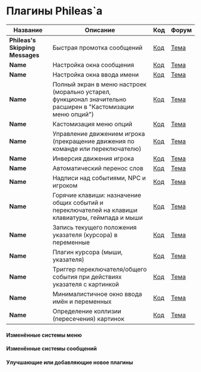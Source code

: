# Плагины Phileas`а

| Название | Описание | Код | Форум |
| --- | --- | --- | --- |
| **Phileas's Skipping Messages** | Быстрая промотка сообщений | [Код]() | [Тема](https://rpgmakerunion.ru/thread/mz-phileass-skipping-messages.294) |
| **Name** | Настройка окна сообщения  | [Код]() | [Тема]() |
| **Name** | Настройка окна ввода имени  | [Код]() | [Тема]() |
| **Name** | Полный экран в меню настроек (морально устарел, функционал значительно расширен в "Кастомизации меню опций")  | [Код]() | [Тема]() |
| **Name** | Кастомизация меню опций  | [Код]() | [Тема]() |
| **Name** | Управление движением игрока (прекращение движения по команде или переключателю)  | [Код]() | [Тема]() |
| **Name** | Инверсия движения игрока  | [Код]() | [Тема]() |
| **Name** | Автоматический перенос слов  | [Код]() | [Тема]() |
| **Name** | Надписи над событиями, NPC и игроком  | [Код]() | [Тема]() |
| **Name** | Горячие клавиши: назначение общих событий и переключателей на клавиши клавиатуры, геймпада и мыши  | [Код]() | [Тема]() |
| **Name** | Запись текущего положения указателя (курсора) в переменные  | [Код]() | [Тема]() |
| **Name** | Плагин курсора (мыши, указателя)  | [Код]() | [Тема]() |
| **Name** | Триггер переключателя/общего события при действиях указателя с картинкой  | [Код]() | [Тема]() |
| **Name** | Минималистичное окно ввода имён и переменных  | [Код]() | [Тема]() |
| **Name** | Определение коллизии (пересечения) картинок  | [Код]() | [Тема]() |

#### Изменённые системы меню

#### Изменённые системы сообщений

#### Улучшающие или добавляющие новое плагины
